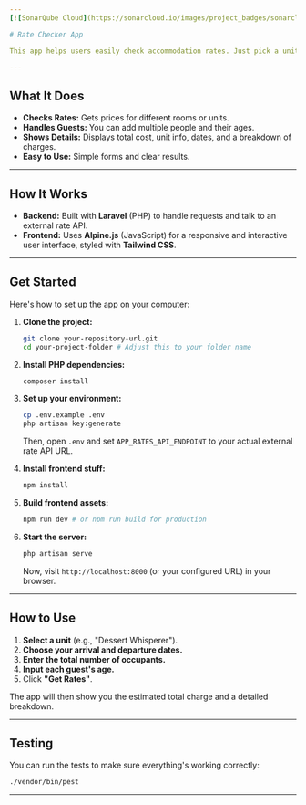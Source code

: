 ```yaml
---
[![SonarQube Cloud](https://sonarcloud.io/images/project_badges/sonarcloud-light.svg)](https://sonarcloud.io/summary/new_code?id=hpmouton_web-dev-hpmouton)

# Rate Checker App

This app helps users easily check accommodation rates. Just pick a unit, your dates, and how many people are staying, and it'll show you the price!

---
```


##  What It Does

* **Checks Rates:** Gets prices for different rooms or units.
* **Handles Guests:** You can add multiple people and their ages.
* **Shows Details:** Displays total cost, unit info, dates, and a breakdown of charges.
* **Easy to Use:** Simple forms and clear results.

---

##  How It Works

* **Backend:** Built with **Laravel** (PHP) to handle requests and talk to an external rate API.
* **Frontend:** Uses **Alpine.js** (JavaScript) for a responsive and interactive user interface, styled with **Tailwind CSS**.

---

##  Get Started

Here's how to set up the app on your computer:

1.  **Clone the project:**
    ```bash
    git clone your-repository-url.git
    cd your-project-folder # Adjust this to your folder name
    ```

2.  **Install PHP dependencies:**
    ```bash
    composer install
    ```

3.  **Set up your environment:**
    ```bash
    cp .env.example .env
    php artisan key:generate
    ```
    Then, open `.env` and set `APP_RATES_API_ENDPOINT` to your actual external rate API URL.

4.  **Install frontend stuff:**
    ```bash
    npm install
    ```

5.  **Build frontend assets:**
    ```bash
    npm run dev # or npm run build for production
    ```

6.  **Start the server:**
    ```bash
    php artisan serve
    ```
    Now, visit `http://localhost:8000` (or your configured URL) in your browser.

---

##  How to Use

1.  **Select a unit** (e.g., "Dessert Whisperer").
2.  **Choose your arrival and departure dates.**
3.  **Enter the total number of occupants.**
4.  **Input each guest's age.**
5.  Click **"Get Rates"**.

The app will then show you the estimated total charge and a detailed breakdown.

---

##  Testing

You can run the tests to make sure everything's working correctly:

```bash
./vendor/bin/pest
```

---
